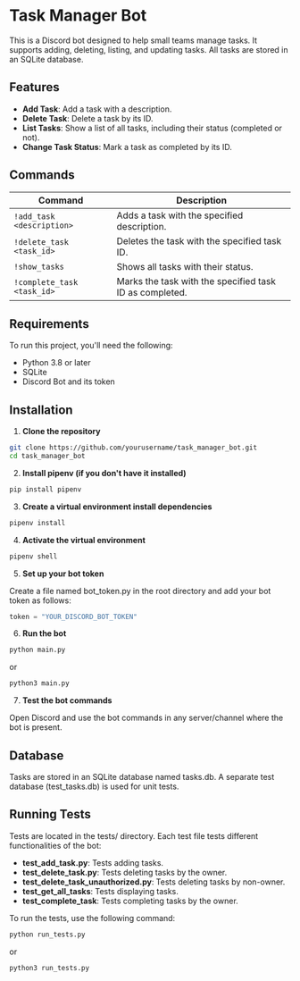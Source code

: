 # Task Manager Bot

This is a Discord bot designed to help small teams manage tasks. It supports adding, deleting, listing, and updating tasks. All tasks are stored in an SQLite database. 

## Features

- **Add Task**: Add a task with a description.
- **Delete Task**: Delete a task by its ID.
- **List Tasks**: Show a list of all tasks, including their status (completed or not).
- **Change Task Status**: Mark a task as completed by its ID.

## Commands

| Command                       | Description                                      |
|--------------------------------|--------------------------------------------------|
| `!add_task <description>`      | Adds a task with the specified description.      |
| `!delete_task <task_id>`       | Deletes the task with the specified task ID.     |
| `!show_tasks`                  | Shows all tasks with their status.               |
| `!complete_task <task_id>`     | Marks the task with the specified task ID as completed. |


## Requirements

To run this project, you'll need the following:

- Python 3.8 or later
- SQLite
- Discord Bot and its token
  
## Installation

1. **Clone the repository**

```bash
git clone https://github.com/yourusername/task_manager_bot.git
cd task_manager_bot
```

2. **Install pipenv (if you don't have it installed)**

```bash
pip install pipenv
```

3. **Create a virtual environment install dependencies**

```bash
pipenv install
```

4. **Activate the virtual environment**

```bash
pipenv shell
```

5. **Set up your bot token**

Create a file named bot_token.py in the root directory and add your bot token as follows:

```python
token = "YOUR_DISCORD_BOT_TOKEN"
```

6. **Run the bot**

```bash
python main.py
```

or

```bash
python3 main.py
```

7. **Test the bot commands**

Open Discord and use the bot commands in any server/channel where the bot is present.

## Database

Tasks are stored in an SQLite database named tasks.db. A separate test database (test_tasks.db) is used for unit tests.

## Running Tests

Tests are located in the tests/ directory. Each test file tests different functionalities of the bot:

- **test_add_task.py**: Tests adding tasks.
- **test_delete_task.py**: Tests deleting tasks by the owner.
- **test_delete_task_unauthorized.py**: Tests deleting tasks by non-owner.
- **test_get_all_tasks**: Tests displaying tasks.
- **test_complete_task**: Tests completing tasks by the owner.

To run the tests, use the following command:

```bash
python run_tests.py
```

or 

```bash
python3 run_tests.py
```
